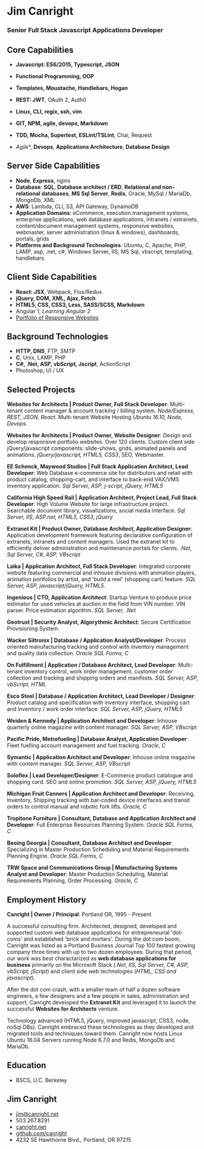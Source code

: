 # Jim Canright

### Senior Full Stack Javascript Applications Developer

## Core Capabilities

- **Javascript: ES6/2015, Typescript, JSON**

- **Functional Programming, OOP**
- **Templates, Moustache, Handlebars, Hogan**
- **REST: JWT**, OAuth 2, Auth0
- **Linux, CLI, regix, ssh, vim**
- **GIT, NPM, agile, devops, Markdown**
- **TDD, Mocha, Supertest, ESLint/TSLint**, Chai, Request
- *Agile**, **Devops**, **Applications Architecture**, **Database Design**

## Server Side Capabilities

- **Node**, **Express**, nginx
- **Database**: **SQL**, **Database architect / ERD**, **Relational and non-relational databases**, **MS Sql Server**, **Redis**, Oracle, MySql / MariaDb, MongoDb, XML
- **AWS**: Lambda, CLI, S3, API Gateway, DynamoDB
- **Application Domains**: eCommerce, execution management systems, enterprise applications, web database applications, intranets / extranets, content/document management systems, responsive websites, webmaster, server administration (linux & windows), dashboards, portals, grids
- **Platforms and Background Technologies**: Ubuntu, C, Apache, PHP, LAMP, asp, .net, c#, Windows Server, IIS, MS Sql, vbscript, templating, handlebars

## Client Side Capabilities

- **React: JSX**, Webpack, Flux/Redux
- **jQuery, DOM, XML, Ajax, Fetch**
- **HTML5, CSS, CSS3, Less, SASS/SCSS, Markdown**
- Angular 1, *Learning Angular 2*
- [Portfolio of Responsive Websites](http://www.canright.net/portfolio.hmd)

## Background Technologies

- **HTTP, DNS**, FTP, SMTP
- **C**, Unix, LAMP, PHP
- **C#, .Net, ASP, vbScript, Jscript**, ActionScript
- Photoshop, UI / UX

## Selected Projects

**Websites for Architects | Product Owner, Full Stack Developer**: Multi-tenant content manager & account tracking / billing system. *Node/Express, REST, JSON, React*.  Multi-tenant Website Hosting *Ubuntu 16.10, Node, Devops*.

**Websites for Architects | Product Owner, Website Designer**: Design and develop responsive portfolio websites.  Over 120 clients.  Custom client side jQuery/javascript components: slide-shows, grids, animated panels and animations.  *jQuery/javascript, HTML5, CSS3*, SEO, Webmaster.

**EE Schenck, Maywood Studios | Full Stack Application Architect, Lead Developer**: Web Database e-commerce site for distributors and retail with product catalog, shopping-cart, and interface to back-end VAX/VMS inventory application. *Sql Server, ASP, j-script, jQuery, HTML5*

**California High Speed Rail | Application Architect, Project Lead, Full Stack Developer**: High Volume Website for large infrastructure project.  Searchable document library, visualizations, social media interface. *Sql Server, IIS, ASP.net, HTML5, CSS3, jQuery*

**Extranet Kit | Product Owner, Database Architect, Application Designer**: Application development framework featuring declarative configuration of extranets, intranets and content managers.  Used the extranet kit to efficiently deliver administration and maintenance portals for clients. *.Net, Sql Server, C#, ASP, VBscript*

**Laika | Application Architect, Full Stack Developer**: Integrated corporate website featuring commercial and inhouse divisions with animation players, animation portfolios by artist, and 'build a reel' (shopping cart) feature.  *SQL Server, ASP, javascript/jQuery, HTML5*.

**Ingenious | CTO, Application Architect**: Startup Venture to produce price estimator for used vehicles at auction in the field from VIN number.  VIN parser.  Price estimation algorithm.  *SQL Server, .Net*

**Geotrust | Security Analyst, Algorythmic Architect**: Secure Certification Provisioning System.

**Wacker Siltronix | Database / Application Analyst/Developer**: Process oriented manufacturing tracking and control with inventory management and quality data collection.  *Oracle SQL Forms, C*

**On Fulfillment | Application / Database Architect, Lead Developer**: Multi-tenant inventory control, work order management, customer order collection and tracking and shipping orders and manifests.  *SQL Server, ASP, vbScript, HTML*

**Esco Steel | Database / Application Architect, Lead Developer / Designer**: Product catalog and specification with inventory interface, shopping cart and inventory / work order interface. *SQL Server, ASP, jQuery, HTML5*

**Weiden & Kennedy | Application Architect and Developer**: Inhouse quarterly online magazine with content manager. *SQL Server, ASP, VBscript*

**Pacific Pride, Metrofueling | Database Analyst, Application Developer**: Fleet fuelling account management and fuel tracking.  *Oracle, C*

**Symantic | Application Architect and Developer**: Inhouse online magazine with content manager. *SQL Server, ASP, VBscript*

**Soloflex | Lead Developer/Designer**: E-Commerce product catalogue and shopping card.  SEO and online promotion. *SQL Server, ASP, jQuery, HTML5*

**Michigan Fruit Canners | Application Architect and Developer**: Receiving, Inventory, Shipping tracking with bar-coded device interfaces and transit orders to control manual and robotic fork lifts. *Oracle, C*

**Tropitone Furniture | Consultant, Database and Application Architect and Developer**: Full Enterprise Resources Planning System. *Oracle SQL Forms, C*

**Beoing Georgia | Consultant, Database Architect and Developer**: Specializing in Master Production Scheduling and Material Requirements Planning Engine. *Oracle SQL Forms, C*

**TRW Space and Communications Group | Manufacturing Systems Analyst and Developer**: Master Production Scheduling, Material Requirements Planning, Order Processing. *Oracle, C*

## Employment History

**Canright | Owner / Principal**: Portland OR, 1995 - Present

A successful consulting firm.  Architected, designed, developed and supported custom web database applications for entrepreneurial 'dot-coms' and established 'brick and mortars'.  During the dot com boom, Canright was listed as a Portland Business Journal Top 100 fastest growing company three times with up to two dozen employees.  During that period, our work was best charactarized as **web database applications for business** primarily on the Microsoft Stack (*.Net, IIS, Sql Server, C#, ASP, vbScript, jScript*) and client side web technologies (*HTML, CSS and javascript*).

After the dot com crash, with a smaller team of half a dozen software engineers, a few designers and a few people in sales, administration and support, Canright developed the **Extranet Kit** and leveraged it to launch the successful **Websites for Architects** venture.

Technology advanced (HTML5, jQuery, improved javascript, CSS3, node, noSql DBs).  Canright embraced these technologies as they developed and migrated tools and techniques toward them.  Canright now hosts Linux Ubuntu 16.04 Servers running Node 6.7.0 and Redis, MongoDb and MariaDb.

## Education

- BSCS, U.C. Berkeley

## Jim Canright

- jim@canright.net
- 503.267.8291
- [canright.net](http://www.canright.net)
- [github.com/canright](http://github.com/canright)
- 4232 SE Hawthorne Blvd., Portland, OR 97215